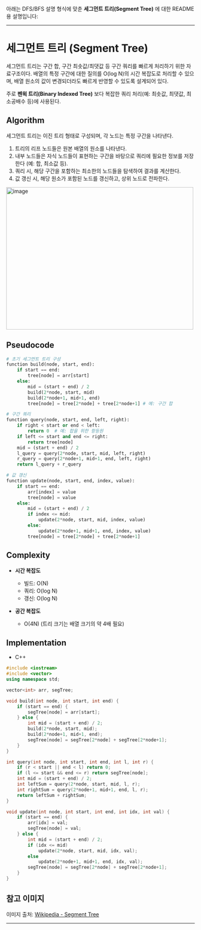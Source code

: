
아래는 DFS/BFS 설명 형식에 맞춘 **세그먼트 트리(Segment Tree)** 에 대한 README용 설명입니다:

---

# 세그먼트 트리 (Segment Tree)

세그먼트 트리는 구간 합, 구간 최솟값/최댓값 등 구간 쿼리를 빠르게 처리하기 위한 자료구조이다. 배열의 특정 구간에 대한 질의를 O(log N)의 시간 복잡도로 처리할 수 있으며, 배열 원소의 값이 변경되더라도 빠르게 반영할 수 있도록 설계되어 있다.

주로 **펜윅 트리(Binary Indexed Tree)** 보다 복잡한 쿼리 처리(예: 최솟값, 최댓값, 최소공배수 등)에 사용된다.

## Algorithm

세그먼트 트리는 이진 트리 형태로 구성되며, 각 노드는 특정 구간을 나타낸다.

1. 트리의 리프 노드들은 원본 배열의 원소를 나타낸다.
2. 내부 노드들은 자식 노드들이 표현하는 구간을 바탕으로 쿼리에 필요한 정보를 저장한다 (예: 합, 최소값 등).
3. 쿼리 시, 해당 구간을 포함하는 최소한의 노드들을 탐색하여 결과를 계산한다.
4. 값 갱신 시, 해당 원소가 포함된 노드를 갱신하고, 상위 노드로 전파한다.

<img width="500" height="380" alt="image" src="https://github.com/user-attachments/assets/f2696c57-1b13-43bc-9806-c8b2cb89a3ee" />

## Pseudocode

```python
# 초기 세그먼트 트리 구성
function build(node, start, end):
    if start == end:
        tree[node] = arr[start]
    else:
        mid = (start + end) / 2
        build(2*node, start, mid)
        build(2*node+1, mid+1, end)
        tree[node] = tree[2*node] + tree[2*node+1] # 예: 구간 합

# 구간 쿼리
function query(node, start, end, left, right):
    if right < start or end < left:
        return 0  # 예: 합을 위한 항등원
    if left <= start and end <= right:
        return tree[node]
    mid = (start + end) / 2
    l_query = query(2*node, start, mid, left, right)
    r_query = query(2*node+1, mid+1, end, left, right)
    return l_query + r_query

# 값 갱신
function update(node, start, end, index, value):
    if start == end:
        arr[index] = value
        tree[node] = value
    else:
        mid = (start + end) / 2
        if index <= mid:
            update(2*node, start, mid, index, value)
        else:
            update(2*node+1, mid+1, end, index, value)
        tree[node] = tree[2*node] + tree[2*node+1]
```

## Complexity

* **시간 복잡도**

  * 빌드: O(N)
  * 쿼리: O(log N)
  * 갱신: O(log N)
* **공간 복잡도**

  * O(4N) (트리 크기는 배열 크기의 약 4배 필요)

## Implementation

* C++

```cpp
#include <iostream>
#include <vector>
using namespace std;

vector<int> arr, segTree;

void build(int node, int start, int end) {
    if (start == end) {
        segTree[node] = arr[start];
    } else {
        int mid = (start + end) / 2;
        build(2*node, start, mid);
        build(2*node+1, mid+1, end);
        segTree[node] = segTree[2*node] + segTree[2*node+1];
    }
}

int query(int node, int start, int end, int l, int r) {
    if (r < start || end < l) return 0;
    if (l <= start && end <= r) return segTree[node];
    int mid = (start + end) / 2;
    int leftSum = query(2*node, start, mid, l, r);
    int rightSum = query(2*node+1, mid+1, end, l, r);
    return leftSum + rightSum;
}

void update(int node, int start, int end, int idx, int val) {
    if (start == end) {
        arr[idx] = val;
        segTree[node] = val;
    } else {
        int mid = (start + end) / 2;
        if (idx <= mid)
            update(2*node, start, mid, idx, val);
        else
            update(2*node+1, mid+1, end, idx, val);
        segTree[node] = segTree[2*node] + segTree[2*node+1];
    }
}
```

## 참고 이미지

이미지 출처: [Wikipedia - Segment Tree](https://en.wikipedia.org/wiki/Segment_tree)

---
